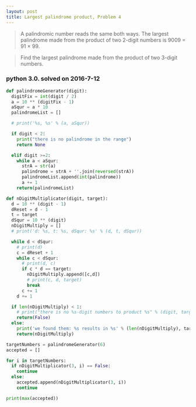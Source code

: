 ```yaml
---
layout: post
title: Largest palindrome product, Problem 4
---
```


> A palindromic number reads the same both ways. The largest palindrome made from the product of two 2-digit numbers is 9009 = 91 × 99.

> Find the largest palindrome made from the product of two 3-digit numbers.

### python 3.0. solved on 2016-7-12

```python
def palindromeGenerator(digit):
  digitFix = int(digit / 2)
  a = 10 ** (digitFix - 1)
  aSqur = a * 10
  palindromeList = []

  # print('%s, %s' % (a, aSqur))

  if digit < 2:
    print("there is no palindrome in the range")
    return None

  elif digit >=2:
    while a < aSqur:
      strA = str(a)
      palindrome = strA + ''.join(reversed(strA))
      palindromeList.append(int(palindrome))
      a += 1
    return(palindromeList)

def nDigitMultiplicator(digit, target):
  d = 10 ** (digit - 1)
  dReset = d - 1
  t = target
  dSqur = 10 ** (digit)
  nDigitMultiply = []
  # print('d: %s, t: %s, dSqur: %s' % (d, t, dSqur))

  while d < dSqur:
    # print(d)
    c = dReset + 1
    while c < dSqur:
      # print(d, c)
      if c * d == target:
        nDigitMultiply.append([c,d])
        # print(c, d, target)
        break
      c += 1
    d += 1

  if len(nDigitMultiply) < 1:
    # print("there is no %s-digit numbers to product %s" % (digit, target))
    return(False)
  else:
    print('we found them: %s results in %s' % (len(nDigitMultiply), target))
    return(nDigitMultiply)

targetNumbers = palindromeGenerator(6)
accepted = []

for i in targetNumbers:
  if nDigitMultiplicator(3, i) == False:
    continue
  else:
    accepted.append(nDigitMultiplicator(3, i))
    continue

print(max(accepted))
```
